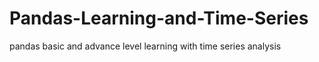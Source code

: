 # Pandas-Learning-and-Time-Series
pandas basic and advance level learning with time series analysis
